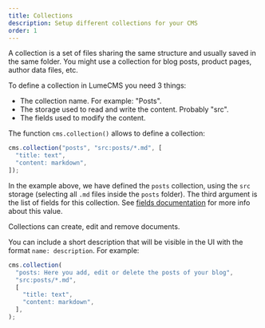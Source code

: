 ```yaml
---
title: Collections
description: Setup different collections for your CMS
order: 1
---
```


A collection is a set of files sharing the same structure and usually saved in
the same folder. You might use a collection for blog posts, product pages,
author data files, etc.

To define a collection in LumeCMS you need 3 things:

- The collection name. For example: "Posts".
- The storage used to read and write the content. Probably "src".
- The fields used to modify the content.

The function `cms.collection()` allows to define a collection:

```ts
cms.collection("posts", "src:posts/*.md", [
  "title: text",
  "content: markdown",
]);
```

In the example above, we have defined the `posts` collection, using the `src`
storage (selecting all `.md` files inside the `posts` folder). The third
argument is the list of fields for this collection. See
[fields documentation](./fields.md) for more info about this value.

Collections can create, edit and remove documents.

You can include a short description that will be visible in the UI with the
format `name: description`. For example:

```ts
cms.collection(
  "posts: Here you add, edit or delete the posts of your blog",
  "src:posts/*.md",
  [
    "title: text",
    "content: markdown",
  ],
);
```
